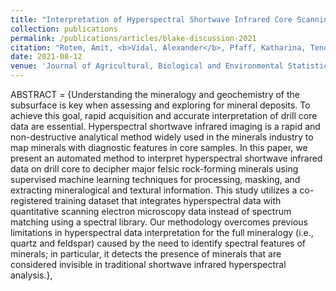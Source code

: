 ```yaml
---
title: "Interpretation of Hyperspectral Shortwave Infrared Core Scanning Data Using SEM-Based Automated Mineralogy: A Machine Learning Approach"
collection: publications
permalink: /publications/articles/blake-discussion-2021
citation: "Rotem, Amit, <b>Vidal, Alexander</b>, Pfaff, Katharina, Tenorio, Luis, Chung, Matthias, Tharalson, Erik, Monecke, Thomas: Journal of Geosciences, DOI: <a href='https://www.mdpi.com/2076-3263/13/7/192'>https://www.mdpi.com/2076-3263/13/7/192</a>, 2023."
date: 2021-08-12
venue: 'Journal of Agricultural, Biological and Environmental Statistics'
---
```

ABSTRACT = {Understanding the mineralogy and geochemistry of the subsurface is key when assessing and exploring for mineral deposits. To achieve this goal, rapid acquisition and accurate interpretation of drill core data are essential. Hyperspectral shortwave infrared imaging is a rapid and non-destructive analytical method widely used in the minerals industry to map minerals with diagnostic features in core samples. In this paper, we present an automated method to interpret hyperspectral shortwave infrared data on drill core to decipher major felsic rock-forming minerals using supervised machine learning techniques for processing, masking, and extracting mineralogical and textural information. This study utilizes a co-registered training dataset that integrates hyperspectral data with quantitative scanning electron microscopy data instead of spectrum matching using a spectral library. Our methodology overcomes previous limitations in hyperspectral data interpretation for the full mineralogy (i.e., quartz and feldspar) caused by the need to identify spectral features of minerals; in particular, it detects the presence of minerals that are considered invisible in traditional shortwave infrared hyperspectral analysis.},


